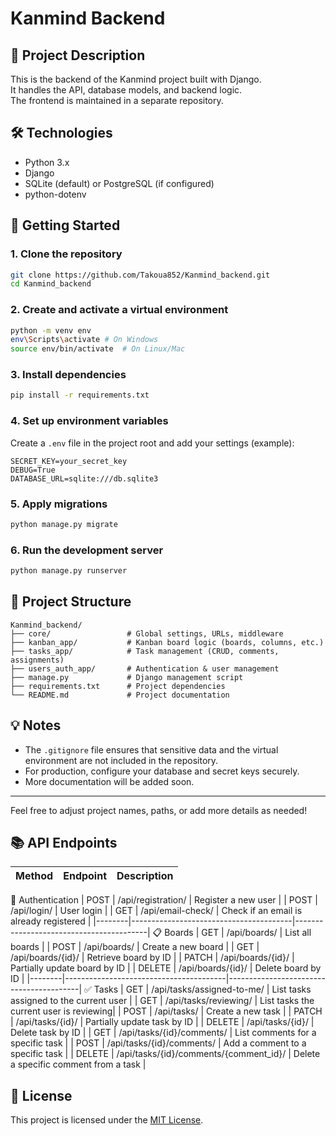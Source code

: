 # Kanmind Backend

## 📌 Project Description
This is the backend of the Kanmind project built with Django.  
It handles the API, database models, and backend logic.  
The frontend is maintained in a separate repository.

## 🛠 Technologies
- Python 3.x
- Django
- SQLite (default) or PostgreSQL (if configured)
- python-dotenv

## 🚀 Getting Started

### 1. Clone the repository
```bash
git clone https://github.com/Takoua852/Kanmind_backend.git
cd Kanmind_backend
```

### 2. Create and activate a virtual environment
```bash
python -m venv env
env\Scripts\activate # On Windows
source env/bin/activate  # On Linux/Mac
```

### 3. Install dependencies
```bash
pip install -r requirements.txt
```

### 4. Set up environment variables
Create a `.env` file in the project root and add your settings (example):
```
SECRET_KEY=your_secret_key
DEBUG=True
DATABASE_URL=sqlite:///db.sqlite3
```

### 5. Apply migrations
```bash
python manage.py migrate
```

### 6. Run the development server
```bash
python manage.py runserver
```

<!-- ## 🧪 Running Tests
```bash
python manage.py test
``` -->

## 📂 Project Structure
```
Kanmind_backend/
├── core/                 # Global settings, URLs, middleware
├── kanban_app/           # Kanban board logic (boards, columns, etc.)
├── tasks_app/            # Task management (CRUD, comments, assignments)
├── users_auth_app/       # Authentication & user management
├── manage.py             # Django management script
├── requirements.txt      # Project dependencies
└── README.md             # Project documentation
```

## 💡 Notes
- The `.gitignore` file ensures that sensitive data and the virtual environment are not included in the repository.
- For production, configure your database and secret keys securely.
- More documentation will be added soon.

---

Feel free to adjust project names, paths, or add more details as needed!


## 📚 API Endpoints

| Method | Endpoint                               | Description                             |
|--------|----------------------------------------|-----------------------------------------|
🔑 Authentication
| POST   | /api/registration/                     | Register a new user                     |
| POST   | /api/login/                            | User login                              |
| GET    | /api/email-check/                      | Check if an email is already registered |
|--------|----------------------------------------|-----------------------------------------|
📋 Boards
| GET    | /api/boards/                           | List all boards                         |
| POST   | /api/boards/                           | Create a new board                      |
| GET    | /api/boards/{id}/                      | Retrieve board by ID                    |
| PATCH  | /api/boards/{id}/                      | Partially update board by ID            |
| DELETE | /api/boards/{id}/                      | Delete board by ID                      |
|--------|----------------------------------------|-----------------------------------------|
✅ Tasks
| GET    | /api/tasks/assigned-to-me/             | List tasks assigned to the current user |
| GET    | /api/tasks/reviewing/                  | List tasks the current user is reviewing|
| POST   | /api/tasks/                            | Create a new task                       |
| PATCH  | /api/tasks/{id}/                       | Partially update task by ID             |
| DELETE | /api/tasks/{id}/                       | Delete task by ID                       |
| GET    | /api/tasks/{id}/comments/              | List comments for a specific task       |
| POST   | /api/tasks/{id}/comments/              | Add a comment to a specific task        |
| DELETE | /api/tasks/{id}/comments/{comment_id}/ | Delete a specific comment from a task   |

## 📜 License

This project is licensed under the [MIT License](LICENSE).